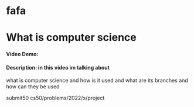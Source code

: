 # fafa
# What is computer science
#### Video Demo:

#### Description: in this video im talking about
what is computer science and how is it used and 
what are its branches and how can they be used

submit50 cs50/problems/2022/x/project
